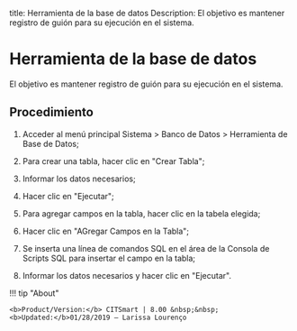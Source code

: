 title:  Herramienta de la base de datos 
Description: El objetivo es mantener registro de guión para su ejecución en el sistema. 
# Herramienta de la base de datos

El objetivo es mantener registro de guión para su ejecución en el sistema.

Procedimiento
-------------

1.  Acceder al menú principal Sistema \> Banco de Datos \> Herramienta de Base
    de Datos;

2.  Para crear una tabla, hacer clic en "Crear Tabla";

3.  Informar los datos necesarios;

4.  Hacer clic en "Ejecutar";

5.  Para agregar campos en la tabla, hacer clic en la tabela elegida;

6.  Hacer clic en "AGregar Campos en la Tabla";

7.  Se inserta una línea de comandos SQL en el área de la Consola de Scripts SQL
    para insertar el campo en la tabla;

8.  Informar los datos necesarios y hacer clic en "Ejecutar".

!!! tip "About"

    <b>Product/Version:</b> CITSmart | 8.00 &nbsp;&nbsp;
    <b>Updated:</b>01/28/2019 – Larissa Lourenço
